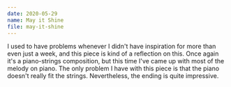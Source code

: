```yaml
---
date: 2020-05-29
name: May it Shine
file: may-it-shine
---
```


I used to have problems whenever I didn't have inspiration for more than even just a week, and this piece is kind of a reflection on this. Once again it's a piano-strings composition, but this time I've came up with most of the melody on piano. The only problem I have with this piece is that the piano doesn't really fit the strings. Nevertheless, the ending is quite impressive. 
